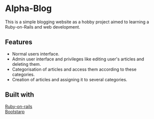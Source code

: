 # Alpha-Blog
This is a simple blogging website as a hobby project aimed to learning a Ruby-on-Rails and web development.


## Features
* Normal users interface.
* Admin user interface and privileges like editing user's articles and deleting them.
* Categorisation of articles and access them according to these categories.
* Creation of articles and assigning it to several categories.

## Built with
[Ruby-on-rails](https://rubyonrails.org/)\
[Bootstarp](https://getbootstrap.com)

